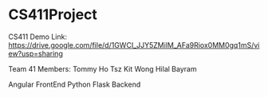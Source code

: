 # CS411Project
CS411 Demo Link: https://drive.google.com/file/d/1GWCI_JJY5ZMilM_AFa9Riox0MM0gq1mS/view?usp=sharing 

Team 41 Members:
Tommy Ho
Tsz Kit Wong
Hilal Bayram

Angular FrontEnd
Python Flask Backend
